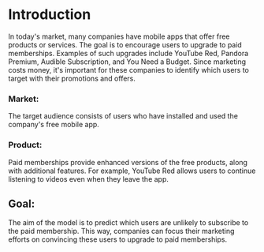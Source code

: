 # Introduction
In today's market, many companies have mobile apps that offer free products or services. The goal is to encourage users to upgrade to paid memberships. Examples of such upgrades include YouTube Red, Pandora Premium, Audible Subscription, and You Need a Budget. Since marketing costs money, it's important for these companies to identify which users to target with their promotions and offers.

### Market:
The target audience consists of users who have installed and used the company's free mobile app.

### Product:
Paid memberships provide enhanced versions of the free products, along with additional features. For example, YouTube Red allows users to continue listening to videos even when they leave the app.

## Goal:
The aim of the model is to predict which users are unlikely to subscribe to the paid membership. This way, companies can focus their marketing efforts on convincing these users to upgrade to paid memberships.
